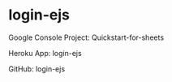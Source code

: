 # login-ejs

Google Console Project: Quickstart-for-sheets

Heroku App: login-ejs

GitHub: login-ejs
